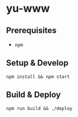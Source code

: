 yu-www
===

## Prerequisites

- `npm`

## Setup & Develop

```
npm install && npm start
```

## Build & Deploy

```
npm run build && ./deploy
```

